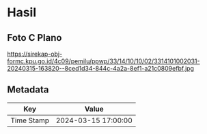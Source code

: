 # Hasil

## Foto C Plano

https://sirekap-obj-formc.kpu.go.id/4c09/pemilu/ppwp/33/14/10/10/02/3314101002031-20240315-163820--8ced1d34-844c-4a2a-8ef1-a21c0809efbf.jpg


## Metadata

| Key        | Value               |
| ---------- | ------------------- |
| Time Stamp | 2024-03-15 17:00:00 |



